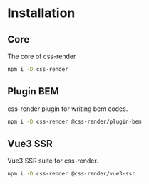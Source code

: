 # Installation

## Core
The core of css-render
```bash
npm i -D css-render
```

## Plugin BEM
css-render plugin for writing bem codes.
```bash
npm i -D css-render @css-render/plugin-bem
```

## Vue3 SSR
Vue3 SSR suite for css-render.
```bash
npm i -D css-render @css-render/vue3-ssr
```